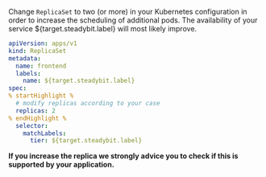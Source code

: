 Change `ReplicaSet` to two (or more) in your Kubernetes configuration in order to increase the scheduling of additional pods. The availability of your service ${target.steadybit.label} will most likely improve.

```yaml
apiVersion: apps/v1
kind: ReplicaSet
metadata:
  name: frontend
  labels:
    name: ${target.steadybit.label}
spec:
% startHighlight %
  # modify replicas according to your case
  replicas: 2
% endHighlight %
  selector:
    matchLabels:
      tier: ${target.steadybit.label}
```
**If you increase the replica we strongly advice you to check if this is supported by your application.**
